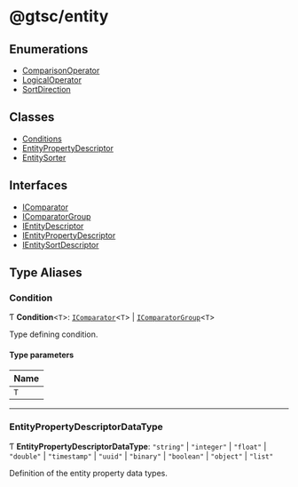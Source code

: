 # @gtsc/entity

## Enumerations

- [ComparisonOperator](enums/ComparisonOperator.md)
- [LogicalOperator](enums/LogicalOperator.md)
- [SortDirection](enums/SortDirection.md)

## Classes

- [Conditions](classes/Conditions.md)
- [EntityPropertyDescriptor](classes/EntityPropertyDescriptor.md)
- [EntitySorter](classes/EntitySorter.md)

## Interfaces

- [IComparator](interfaces/IComparator.md)
- [IComparatorGroup](interfaces/IComparatorGroup.md)
- [IEntityDescriptor](interfaces/IEntityDescriptor.md)
- [IEntityPropertyDescriptor](interfaces/IEntityPropertyDescriptor.md)
- [IEntitySortDescriptor](interfaces/IEntitySortDescriptor.md)

## Type Aliases

### Condition

Ƭ **Condition**\<`T`\>: [`IComparator`](interfaces/IComparator.md)\<`T`\> \| [`IComparatorGroup`](interfaces/IComparatorGroup.md)\<`T`\>

Type defining condition.

#### Type parameters

| Name |
| :------ |
| `T` |

___

### EntityPropertyDescriptorDataType

Ƭ **EntityPropertyDescriptorDataType**: ``"string"`` \| ``"integer"`` \| ``"float"`` \| ``"double"`` \| ``"timestamp"`` \| ``"uuid"`` \| ``"binary"`` \| ``"boolean"`` \| ``"object"`` \| ``"list"``

Definition of the entity property data types.
